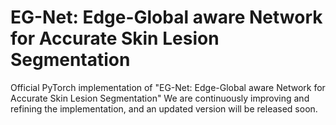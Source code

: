 # EG-Net: Edge-Global aware Network for Accurate Skin Lesion Segmentation
Official PyTorch implementation of "EG-Net: Edge-Global aware Network for Accurate Skin Lesion Segmentation"
We are continuously improving and refining the implementation, and an updated version will be released soon.
